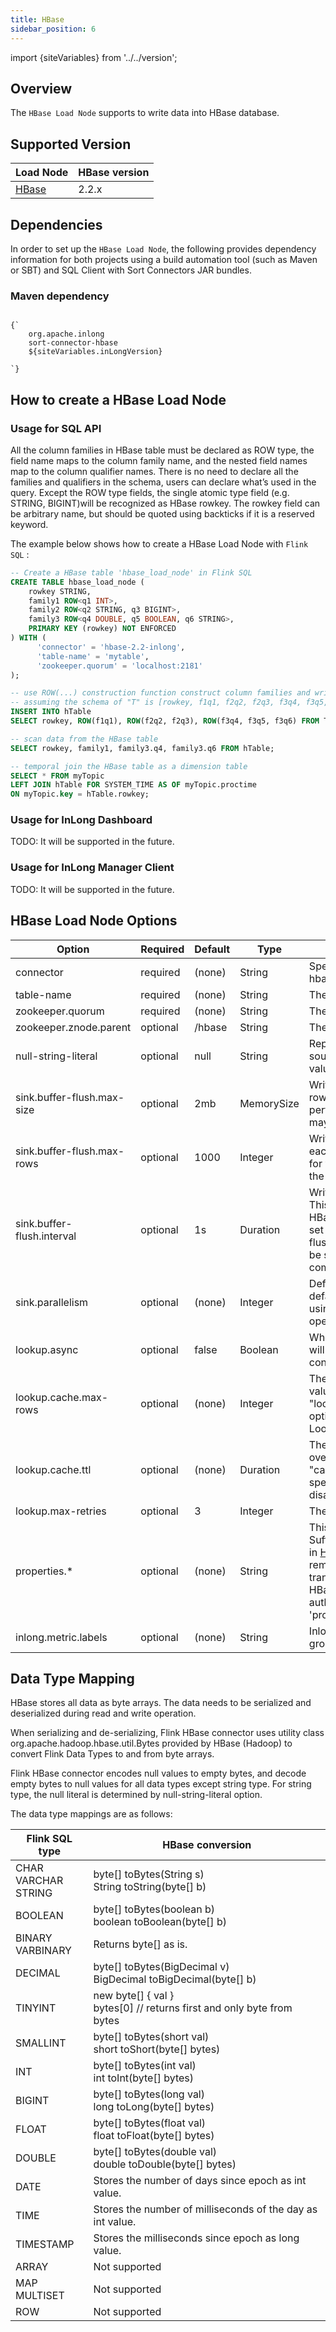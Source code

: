 ```yaml
---
title: HBase
sidebar_position: 6
---
```


import {siteVariables} from '../../version';

## Overview

The `HBase Load Node` supports to write data into HBase database.

## Supported Version

| Load Node                | HBase version |                                                                                                                                                                                                                                                                                                                                                                                           
|-----------------------------|---------------|
| [HBase](./hbase.md)         | 2.2.x     |  

## Dependencies

In order to set up the `HBase Load Node`, the following provides dependency information for both projects using a
build automation tool (such as Maven or SBT) and SQL Client with Sort Connectors JAR bundles.

### Maven dependency

<pre><code parentName="pre">
{`<dependency>
    <groupId>org.apache.inlong</groupId>
    <artifactId>sort-connector-hbase</artifactId>
    <version>${siteVariables.inLongVersion}</version>
</dependency>
`}
</code></pre>
## How to create a HBase Load Node

### Usage for SQL API

All the column families in HBase table must be declared as ROW type, the field name maps to the column family name, and 
the nested field names map to the column qualifier names. There is no need to declare all the families and qualifiers in 
the schema, users can declare what’s used in the query. Except the ROW type fields, the single atomic type field 
(e.g. STRING, BIGINT)will be recognized as HBase rowkey. The rowkey field can be arbitrary name, but should be quoted 
using backticks if it is a reserved keyword.

The example below shows how to create a HBase Load Node with `Flink SQL` :

```sql
-- Create a HBase table 'hbase_load_node' in Flink SQL
CREATE TABLE hbase_load_node (
    rowkey STRING,
    family1 ROW<q1 INT>,
    family2 ROW<q2 STRING, q3 BIGINT>,
    family3 ROW<q4 DOUBLE, q5 BOOLEAN, q6 STRING>,
    PRIMARY KEY (rowkey) NOT ENFORCED
) WITH (
      'connector' = 'hbase-2.2-inlong',
      'table-name' = 'mytable',
      'zookeeper.quorum' = 'localhost:2181'
);

-- use ROW(...) construction function construct column families and write data into the HBase table.
-- assuming the schema of "T" is [rowkey, f1q1, f2q2, f2q3, f3q4, f3q5, f3q6]
INSERT INTO hTable
SELECT rowkey, ROW(f1q1), ROW(f2q2, f2q3), ROW(f3q4, f3q5, f3q6) FROM T;

-- scan data from the HBase table
SELECT rowkey, family1, family3.q4, family3.q6 FROM hTable;

-- temporal join the HBase table as a dimension table
SELECT * FROM myTopic
LEFT JOIN hTable FOR SYSTEM_TIME AS OF myTopic.proctime
ON myTopic.key = hTable.rowkey;
```

### Usage for InLong Dashboard

TODO: It will be supported in the future.

### Usage for InLong Manager Client

TODO: It will be supported in the future.

## HBase Load Node Options

| Option | Required | Default | Type | Description |
|---------|----------|---------|------|------------|
| connector | required | (none) | String | Specify what connector to use, valid values are: hbase-2.2-inlong: connect to HBase 2.2.x cluster |
| table-name | required | (none) | String | The name of HBase table to connect. |
| zookeeper.quorum | required | (none) | String | The HBase Zookeeper quorum. |
| zookeeper.znode.parent | optional | /hbase | String | The root dir in Zookeeper for HBase cluster. |
| null-string-literal | optional | null | String | Representation for null values for string fields. HBase source and sink encodes/decodes empty bytes as null values for all types except string type. |
| sink.buffer-flush.max-size | optional | 2mb | MemorySize | Writing option, maximum size in memory of buffered rows for each writing request. This can improve performance for writing data to HBase database, but may increase the latency. Can be set to '0' to disable it. |
| sink.buffer-flush.max-rows | optional | 1000 | Integer | Writing option, maximum number of rows to buffer for each writing request. This can improve performance for writing data to HBase database, but may increase the latency. Can be set to '0' to disable it. |
| sink.buffer-flush.interval | optional | 1s | Duration | Writing option, the interval to flush any buffered rows. This can improve performance for writing data to HBase database, but may increase the latency. Can be set to '0' to disable it. Note, both 'sink.buffer-flush.max-size' and 'sink.buffer-flush.max-rows' can be set to '0' with the flush interval set allowing for complete async processing of buffered actions. |
| sink.parallelism | optional | (none) | Integer | Defines the parallelism of the HBase sink operator. By default, the parallelism is determined by the framework using the same parallelism of the upstream chained operator. |
| lookup.async | optional | false | Boolean | Whether async lookup are enabled. If true, the lookup will be async. Note, async only supports hbase-2.2 connector. |
| lookup.cache.max-rows | optional | (none) | Integer | The max number of rows of lookup cache, over this value, the oldest rows will be expired. Note, "lookup.cache.max-rows" and "lookup.cache.ttl" options must all be specified if any of them is specified. Lookup cache is disabled by default. |
| lookup.cache.ttl | optional | (none) | Duration | The max time to live for each rows in lookup cache, over this time, the oldest rows will be expired. Note, "cache.max-rows" and "cache.ttl" options must all be specified if any of them is specified.Lookup cache is disabled by default. |
| lookup.max-retries | optional | 3 | Integer | The max retry times if lookup database failed. |
| properties.* | optional | (none) | String | This can set and pass arbitrary HBase configurations. Suffix names must match the configuration key defined in [HBase Configuration documentation](https://hbase.apache.org/2.3/book.html#hbase_default_configurations). Flink will remove the "properties." key prefix and pass the transformed key and values to the underlying HBaseClient. For example, you can add a kerberos authentication parameter 'properties.hbase.security.authentication' = 'kerberos'. |
| inlong.metric.labels | optional | (none) | String | Inlong metric label, format of value is groupId=xxgroup&streamId=xxstream&nodeId=xxnode. |

## Data Type Mapping

HBase stores all data as byte arrays. The data needs to be serialized and deserialized during read and write operation.

When serializing and de-serializing, Flink HBase connector uses utility class org.apache.hadoop.hbase.util.Bytes provided by HBase (Hadoop) to convert Flink Data Types to and from byte arrays.

Flink HBase connector encodes null values to empty bytes, and decode empty bytes to null values for all data types except string type. For string type, the null literal is determined by null-string-literal option.

The data type mappings are as follows:

| Flink SQL type | HBase conversion |
|-----------------|-----------------|
| CHAR <br/> VARCHAR <br/> STRING | byte[] toBytes(String s) <br/> String toString(byte[] b) |
| BOOLEAN | byte[] toBytes(boolean b) <br/> boolean toBoolean(byte[] b) |
| BINARY <br/> VARBINARY | Returns byte[] as is. |
| DECIMAL | byte[] toBytes(BigDecimal v) <br/> BigDecimal toBigDecimal(byte[] b) |
| TINYINT | new byte[] { val } <br/> bytes[0] // returns first and only byte from bytes |
| SMALLINT | byte[] toBytes(short val) <br/> short toShort(byte[] bytes) |
| INT | byte[] toBytes(int val) <br/> int toInt(byte[] bytes) |
| BIGINT | byte[] toBytes(long val) <br/> long toLong(byte[] bytes) |
| FLOAT | byte[] toBytes(float val) <br/> float toFloat(byte[] bytes) |
| DOUBLE | byte[] toBytes(double val) <br/> double toDouble(byte[] bytes) |
| DATE | Stores the number of days since epoch as int value. |
| TIME | Stores the number of milliseconds of the day as int value. |
| TIMESTAMP | Stores the milliseconds since epoch as long value. |
| ARRAY | Not supported |
| MAP <br/> MULTISET | Not supported |
| ROW | Not supported |